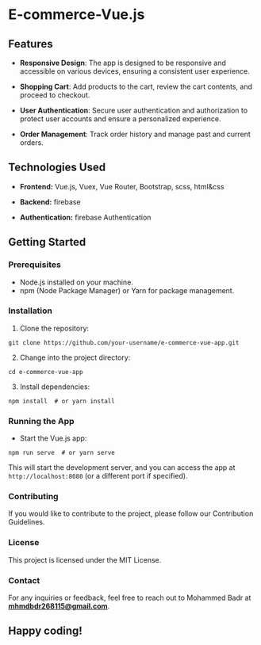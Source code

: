 # E-commerce-Vue.js

## Features

- **Responsive Design**: The app is designed to be responsive and accessible on various devices, ensuring a consistent user experience.

- **Shopping Cart**: Add products to the cart, review the cart contents, and proceed to checkout.

- **User Authentication**: Secure user authentication and authorization to protect user accounts and ensure a personalized experience.

- **Order Management**: Track order history and manage past and current orders.

## Technologies Used

- **Frontend:** Vue.js, Vuex, Vue Router, Bootstrap, scss, html&css

- **Backend:** firebase

- **Authentication:** firebase Authentication

## Getting Started

### Prerequisites

- Node.js installed on your machine.
- npm (Node Package Manager) or Yarn for package management.

### Installation

1. Clone the repository:

```
git clone https://github.com/your-username/e-commerce-vue-app.git
```
2. Change into the project directory:

```
cd e-commerce-vue-app
```
3. Install dependencies:

```
npm install  # or yarn install
```

### Running the App
- Start the Vue.js app:
```
npm run serve  # or yarn serve
```
This will start the development server, and you can access the app at `http://localhost:8080` (or a different port if specified).

### Contributing

If you would like to contribute to the project, please follow our Contribution Guidelines.

### License
This project is licensed under the MIT License.

### Contact

For any inquiries or feedback, feel free to reach out to Mohammed Badr at **mhmdbdr268115@gmail.com**.

## Happy coding!


